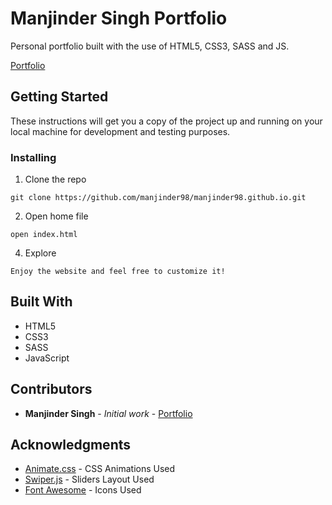 
# Manjinder Singh Portfolio

Personal portfolio built with the use of HTML5, CSS3, SASS and JS.

[Portfolio](https://manjinder98.github.io/)

## Getting Started

These instructions will get you a copy of the project up and running on your local machine for development and testing purposes.

### Installing

1. Clone the repo

```
git clone https://github.com/manjinder98/manjinder98.github.io.git
```

2. Open home file

```
open index.html
```

4. Explore

```
Enjoy the website and feel free to customize it!
```

## Built With

* HTML5
* CSS3
* SASS
* JavaScript

## Contributors

* **Manjinder Singh** - *Initial work* - [Portfolio](https://github.com/manjinder98/manjinder98.github.io/)

## Acknowledgments

* [Animate.css](https://daneden.github.io/animate.css/) - CSS Animations Used
* [Swiper.js](http://idangero.us/swiper/) - Sliders Layout Used
* [Font Awesome](https://fontawesome.com/) - Icons Used
